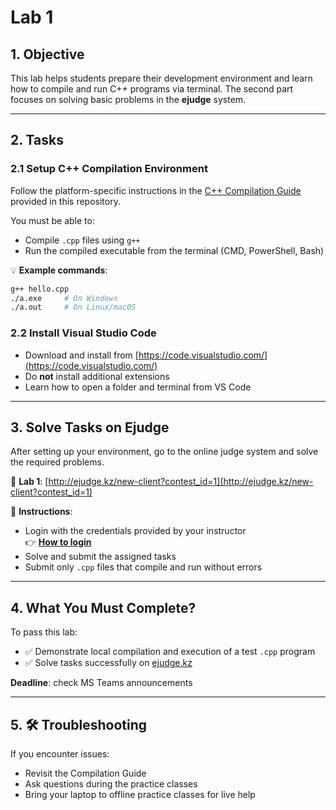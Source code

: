 # Lab 1

## 1. Objective

This lab helps students prepare their development environment and learn how to compile and run C++ programs via terminal. The second part focuses on solving basic problems in the **ejudge** system.

---

## 2. Tasks

### 2.1 Setup C++ Compilation Environment

Follow the platform-specific instructions in the [C++ Compilation Guide](cpp%20compile%20guide.md) provided in this repository.

You must be able to:

- Compile `.cpp` files using `g++`
- Run the compiled executable from the terminal (CMD, PowerShell, Bash)

💡 **Example commands**:

```bash
g++ hello.cpp
./a.exe     # On Windows
./a.out     # On Linux/macOS
```

### 2.2 Install Visual Studio Code

- Download and install from [https://code.visualstudio.com/](https://code.visualstudio.com/)
- Do **not** install additional extensions
- Learn how to open a folder and terminal from VS Code

---

## 3. Solve Tasks on Ejudge

After setting up your environment, go to the online judge system and solve the required problems.

🔗 **Lab 1**: [http://ejudge.kz/new-client?contest_id=1](http://ejudge.kz/new-client?contest_id=1)

📝 **Instructions**:
- Login with the credentials provided by your instructor  
👉 **[How to login](./lab-login-instructions.md)**
- Solve and submit the assigned tasks
- Submit only `.cpp` files that compile and run without errors
---

## 4. What You Must Complete?

To pass this lab:

- ✅ Demonstrate local compilation and execution of a test `.cpp` program
- ✅ Solve tasks successfully on [ejudge.kz](http://ejudge.kz/new-client?contest_id=1)

**Deadline**: check MS Teams announcements

---

## 5. 🛠 Troubleshooting

If you encounter issues:

- Revisit the Compilation Guide
- Ask questions during the practice classes
- Bring your laptop to offline practice classes for live help

